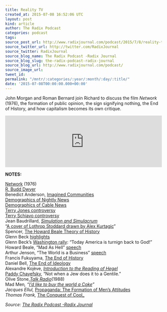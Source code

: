 ```yaml
---
title: Reality TV
created_at: 2015-07-08 16:52:06 UTC
layout: post
kind: article
author: The Radix Podcast
categories: podcast
tags: 
source_post_url: http://www.radixjournal.com/podcast/2015/7/8/reality-tv
source_twitter_url: http://twitter.com/RadixJournal
source_twitter: RadixJournal
source_blog_name: The Radix Podcast -Radix Journal
source_blog_slug: the-radix-podcast-radix-journal
source_blog_url: http://www.radixjournal.com/podcast/
source_image_url: 
tweet_id: 
permalink: "/mntr/:categories/:year/:month/:day/:title/"
date: '2015-07-08T00:00:00.000+00:00'
---
```

<p>John Morgan and Roman Bernard join Richard to discuss the film <em>Network</em> (1976), the formation of public opinion, the sign signifying nothing, the End of History, and how capitalism becomes its own critique. &nbsp;</p><iframe scrolling="no" src="https://w.soundcloud.com/player/?url=https%3A//api.soundcloud.com/tracks/213825612&amp;color=ff5500&amp;auto_play=false&amp;hide_related=false&amp;show_comments=true&amp;show_user=true&amp;show_reposts=false" width="100%" frameborder="no" height="166"></iframe><p><strong>NOTES:</strong></p>

<p><a href="http://www.imdb.com/title/tt0074958/combined">Network</a> (1976) <br>
<a href="https://en.wikipedia.org/wiki/R._Budd_Dwyer">R. Budd Dwyer</a> <br>
Benedict Anderson, <a href="http://www.amazon.com/exec/obidos/ASIN/1844670864/washisummipub-20">Imagined Communities</a> <br>
<a href="http://www.medialifemagazine.com/nightly-news-viewers-are-aging-faster/">Demographics of Nightly News</a> <br>
<a href="http://www.thewire.com/business/2014/05/fox-newss-old-viewership-is-getting-even-older/371792/">Demographics of Cable News</a> <br>
<a href="http://www.washingtonpost.com/local/education/florida-pastor-terry-joness-koran-burning-has-far-reaching-effect/2011/04/02/AFpiFoQC_story.html">Terry Jones controversy</a> <br>
<a href="https://en.wikipedia.org/wiki/Terri_Schiavo_case">Terry Schiavo controversy</a> <br>
Jean Baudrillard, <em><a href="http://www.amazon.com/exec/obidos/ASIN/0472065211/washisummipub-20">Simulation and Simulacrum</a></em> <br>
“<a href="http://shop.wermodandwermod.com/media/catalog/product/cache/1/image/250x250/9df78eab33525d08d6e5fb8d27136e95/t/p/tpp003hb_medium_.jpg">A cover of Lothrop Stoddard drawn by Alex Kurtagic</a>” <br>
Spencer, <a href="http://www.radixjournal.com/journal/2014/6/20/america-in-2034">The Howard Beale Theory of History</a> <br>
Glenn Beck <a href="https://www.youtube.com/watch?v=KAE87Q5Ype0">highlights</a> <br>
Glenn Beck’s <a href="https://www.youtube.com/watch?v=h9njPhh3fGU">Washington rally</a>: “Today America is turnign back to God!” <br>
Howard Beale, “Mad As Hell” <a href="https://www.youtube.com/watch?v=WINDtlPXmmE">speech</a> <br>
Arthur Jenson, “The World is a Business” <a href="https://www.youtube.com/watch?v=NKkRDMil0bw">speech</a> <br>
Francis Fukuyama, <a href="http://www.amazon.com/exec/obidos/ASIN/0743284550/washisummipub-20">The End of History</a> <br>
Daniel Bell, <a href="http://www.amazon.com/exec/obidos/ASIN/0674004264/washisummipub-20">The End of Ideology</a> <br>
Alexandre Kojève, <em><a href="http://www.amazon.com/exec/obidos/ASIN/0801492033/washisummipub-20">Introduction to the Reading of Hegel</a></em> <br>
<a href="http://www.imdb.com/title/tt0074958/trivia?item=tr1317493">Paddy Chayefsky</a>, “Not when a Jew does it to a Gentile.” <br>
Olive Stone,<em><a href="http://www.imdb.com/title/tt0096219/">Talk Radio</a></em>(1988) <br>
Mad Men<em>, “<a href="https://www.youtube.com/watch?v=Exf63KPXF6w">I’d like to buy the world a Coke</a>” <br>
Jacques Ellul, <a href="http://www.amazon.com/exec/obidos/ASIN/0394718747/washisummipub-20"></a></em><a href="http://www.amazon.com/exec/obidos/ASIN/0394718747/washisummipub-20">Propaganda: The Formation of Men’s Attitudes<em></em></a><em> <br>
Thomas Frank, <a href="http://www.amazon.com/exec/obidos/ASIN/0226260127/washisummipub-20"></a></em><a href="http://www.amazon.com/exec/obidos/ASIN/0226260127/washisummipub-20">The Conquest of Cool_</a></p><div class="">
    <i>Source: <a href="http://www.radixjournal.com/podcast/">The Radix Podcast -Radix Journal</a></i>
</div>
